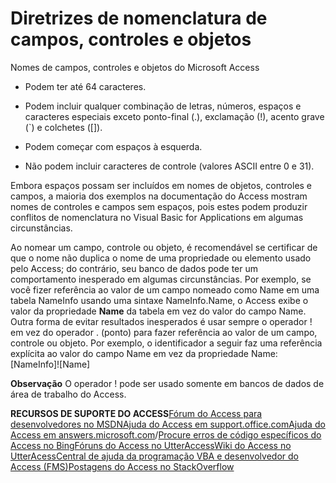 
# Diretrizes de nomenclatura de campos, controles e objetos

Nomes de campos, controles e objetos do Microsoft Access


- Podem ter até 64 caracteres.
    
- Podem incluir qualquer combinação de letras, números, espaços e caracteres especiais exceto ponto-final (.), exclamação (!), acento grave (`) e colchetes ([]).
    
- Podem começar com espaços à esquerda.
    
- Não podem incluir caracteres de controle (valores ASCII entre 0 e 31).
    

Embora espaços possam ser incluídos em nomes de objetos, controles e campos, a maioria dos exemplos na documentação do Access mostram nomes de controles e campos sem espaços, pois estes podem produzir conflitos de nomenclatura no Visual Basic for Applications em algumas circunstâncias.

Ao nomear um campo, controle ou objeto, é recomendável se certificar de que o nome não duplica o nome de uma propriedade ou elemento usado pelo Access; do contrário, seu banco de dados pode ter um comportamento inesperado em algumas circunstâncias. Por exemplo, se você fizer referência ao valor de um campo nomeado como Name em uma tabela NameInfo usando uma sintaxe NameInfo.Name, o Access exibe o valor da propriedade  **Name** da tabela em vez do valor do campo Name.
Outra forma de evitar resultados inesperados é usar sempre o operador ! em vez do operador . (ponto) para fazer referência ao valor de um campo, controle ou objeto. Por exemplo, o identificador a seguir faz uma referência explícita ao valor do campo Name em vez da propriedade Name:
[NameInfo]![Name]

 **Observação**  O operador ! pode ser usado somente em bancos de dados de área de trabalho do Access.

 **RECURSOS DE SUPORTE DO ACCESS**[Fórum do Access para desenvolvedores no MSDN](https://social.msdn.microsoft.com/Forums/office/pt-BR/home?forum=accessdev)[Ajuda do Access em support.office.com](https://support.office.com/search/results?query=Access)[Ajuda do Access em answers.microsoft.com](http://answers.microsoft.com/pt-br/office/forum/access?page=1&amp;tab=question&amp;status=all&amp;auth=1)/[Procure erros de código específicos do Access no Bing](http://www.bing.com/)[Fóruns do Access no UtterAccess](http://www.utteraccess.com/forum/index.php?act=idx)[Wiki do Access no UtterAcess](http://www.utteraccess.com/forum/index.php?act=idx)[Central de ajuda da programação VBA e desenvolvedor do Access (FMS)](http://www.fmsinc.com/MicrosoftAccess/developer/)[Postagens do Access no StackOverflow](http://stackoverflow.com/questions/tagged/ms-access)
